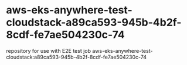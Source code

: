 # aws-eks-anywhere-test-cloudstack-a89ca593-945b-4b2f-8cdf-fe7ae504230c-74
repository for use with E2E test job aws-eks-anywhere-test-cloudstack:a89ca593-945b-4b2f-8cdf-fe7ae504230c-74
